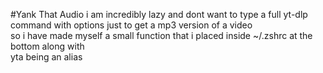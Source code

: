 #Yank That Audio
i am incredibly lazy and dont want to type a full yt-dlp command with options just to get a mp3 version of a video
<br>
so i have made myself a small function that i placed inside ~/.zshrc at the bottom along with 
<br> 
yta being an alias
